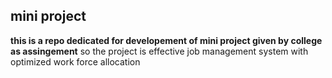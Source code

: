 ## mini project
**this is a repo dedicated for developement of mini project given by college as assingement**
so the project is effective job management system with optimized work force allocation 











